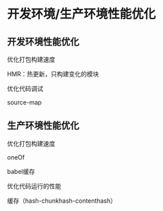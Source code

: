 # 开发环境/生产环境性能优化



## 开发环境性能优化

优化打包构建速度

HMR：热更新，只构建变化的模块

优化代码调试

source-map

## 生产环境性能优化

优化打包构建速度

oneOf

babel缓存



优化代码运行的性能

缓存（hash-chunkhash-contenthash）

